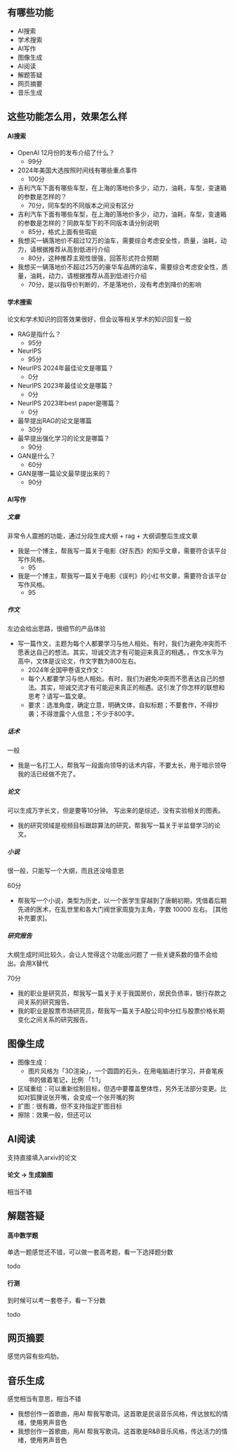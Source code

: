## 有哪些功能
- AI搜索
- 学术搜索
- AI写作
- 图像生成
- AI阅读
- 解题答疑
- 网页摘要
- 音乐生成

## 这些功能怎么用，效果怎么样

#### AI搜索

- OpenAI 12月份的发布介绍了什么？
    - 99分
- 2024年美国大选按照时间线有哪些重点事件
    - 100分
- 吉利汽车下面有哪些车型，在上海的落地价多少，动力，油耗，车型，变速箱的参数是怎样的？
    - 70分，同车型的不同版本之间没有区分
- 吉利汽车下面有哪些车型，在上海的落地价多少，动力，油耗，车型，变速箱的参数是怎样的？同款车型下的不同版本请分别说明
    - 85分，格式上面有些瑕疵
- 我想买一辆落地价不超过12万的油车，需要综合考虑安全性，质量，油耗，动力，请根据推荐从高到低进行介绍
    - 80分，这种推荐主观性很强，回答形式符合预期
- 我想买一辆落地价不超过25万的豪华车品牌的油车，需要综合考虑安全性，质量，油耗，动力，请根据推荐从高到低进行介绍
    - 70分，是以指导价判断的，不是落地价，没有考虑到降价的影响

#### 学术搜索

论文和学术知识的回答效果很好，但会议等相关学术的知识回复一般

- RAG是指什么？
    - 95分
- NeurlPS
    - 95分
- NeurlPS 2024年最佳论文是哪篇？
    - 0分
- NeurlPS 2023年最佳论文是哪篇？
    - 0分
- NeurlPS 2023年best paper是哪篇？
    - 0分
- 最早提出RAG的论文是哪篇
    - 30分
- 最早提出强化学习的论文是哪篇？
    - 90分
- GAN是什么？
    - 60分
- GAN是哪一篇论文最早提出来的？
    - 90分

#### AI写作

##### 文章
非常令人震撼的功能，通过分段生成大纲 + rag + 大纲调整后生成文章

- 我是一个博主，帮我写一篇关于电影《好东西》的知乎文章，需要符合该平台写作风格。
    - 95
- 我是一个博主，帮我写一篇关于电影《误判》的小红书文章，需要符合该平台写作风格。
    - 95

##### 作文

左边会给出思路，很细节的产品体验

- 写一篇作文，主题为每个人都要学习与他人相处。有时，我们为避免冲突而不愿表达自己的想法。其实，坦诚交流才有可能迎来真正的相遇。，作文水平为高中，文体是议论文，作文字数为800左右。
    - 2024年全国甲卷语文作文：
    - 每个人都要学习与他人相处。有时，我们为避免冲突而不愿表达自己的想法。其实，坦诚交流才有可能迎来真正的相遇。这引发了你怎样的联想和思考？请写一篇文章。
    - 要求：选准角度，确定立意，明确文体，自拟标题；不要套作，不得抄袭；不得泄露个人信息；不少于800字。

##### 话术

一般

- 我是一名打工人，帮我写一段面向领导的话术内容，不要太长，用于暗示领导我的活已经做不完了。

##### 论文

可以生成万字长文，但是要等10分钟。
写出来的是综述，没有实验相关的图表。

- 我的研究领域是视频目标跟踪算法的研究，帮我写一篇关于半监督学习的论文。

##### 小说

很一般，只能写一个大纲，而且还没啥意思

60分

- 帮我写一个小说，类型为历史，以一个医学生穿越到了唐朝初期，凭借着后期先进的医术，在乱世里和各大门阀世家周旋为主角，字数 10000 左右。
[其他补充要求]。

##### 研究报告

大纲生成时间比较久，会让人觉得这个功能出问题了
一些关键系数的值不会给出。会用X替代

70分

- 我的职业是研究员，帮我写一篇关于关于我国房价，居民负债率，银行存款之间关系的研究报告。
- 我的职业是股票市场研究员，帮我写一篇关于A股公司中分红与股票价格长期变化之间关系的研究报告。

## 图像生成

- 图像生成：
    - 图片风格为「3D渲染」，一个圆圆的石头，在用电脑进行学习，并奋笔疾书的做着笔记，比例 「1:1」
- 区域重绘：可以重新绘制目标，但选中要覆盖整体性，另外无法部分变更。比如对狐狸说张开嘴，会变成一个张开嘴的狗
- 扩图：很有趣，但不支持指定扩图目标
- 擦除：效果一般，但还可以

## AI阅读

支持直接填入arxiv的论文

#### 论文 -> 生成脑图

相当不错

## 解题答疑

#### 高中数学题

单选一题感觉还不错，可以做一套高考题，看一下选择题分数

todo

#### 行测

到时候可以考一套卷子，看一下分数

todo

## 网页摘要

感觉内容有些鸡肋。

## 音乐生成

感觉相当有意思，相当不错

- 我想创作一首歌曲，用AI 帮我写歌词。这首歌是民谣音乐风格，传达放松的情绪，使用男声音色
- 我想创作一首歌曲，用AI 帮我写歌词。这首歌是R&B音乐风格，传达活力的情绪，使用男声音色